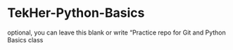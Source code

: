 # TekHer-Python-Basics
optional, you can leave this blank or write “Practice repo for Git and Python Basics class
